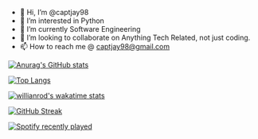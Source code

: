 - 👋 Hi, I’m @captjay98
- 👀 I’m interested in Python
- 🌱 I’m currently Software Engineering
- 💞️ I’m looking to collaborate on Anything Tech Related, not just coding.
- 📫 How to reach me @ captjay98@gmail.com

<!---
captjay98/captjay98 is a ✨ special ✨ repository because its `README.md` (this file) appears on your GitHub profile.
You can click the Preview link to take a look at your changes.
--->
[![Anurag's GitHub stats](https://github-readme-stats.vercel.app/api?username=captjay98&theme=tokyonight)](https://github.com/captjay98/github-readme-stats)

[![Top Langs](https://github-readme-stats.vercel.app/api/top-langs/?username=captjay98)](https://github.com/captjay98/github-readme-stats)

[![willianrod's wakatime stats](https://github-readme-stats.vercel.app/api/wakatime?username=captjay98)](https://github.com/anuraghazra/github-readme-stats)

[![GitHub Streak](https://github-readme-streak-stats.herokuapp.com/?user=captjay98&theme=highcontrast)](https://git.io/streak-stats)

[![Spotify recently played](https://spotify-recently-played-readme.vercel.app/api?user=captjay98)](https://open.spotify.com/user/9fseiifs91xr5x6widc4by28o?si=43735987ecd34e36)



